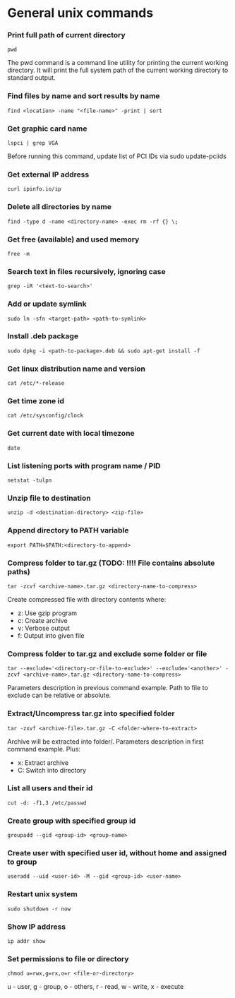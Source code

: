 # General unix commands

### Print full path of current directory

```
pwd
```

The pwd command is a command line utility for printing the current working directory. It will print the full system path of the current working directory to standard output.

### Find files by name and sort results by name

```
find <location> -name "<file-name>" -print | sort
```

### Get graphic card name

```
lspci | grep VGA
```

Before running this command, update list of PCI IDs via sudo update-pciids

### Get external IP address

```
curl ipinfo.io/ip
```

### Delete all directories by name

```
find -type d -name <directory-name> -exec rm -rf {} \;
```

### Get free (available) and used memory

```
free -m
```

### Search text in files recursively, ignoring case

```
grep -iR '<text-to-search>'
```

### Add or update symlink

```
sudo ln -sfn <target-path> <path-to-symlink>
```

### Install .deb package

```
sudo dpkg -i <path-to-package>.deb && sudo apt-get install -f
```

### Get linux distribution name and version

```
cat /etc/*-release
```

### Get time zone id

```
cat /etc/sysconfig/clock
```

### Get current date with local timezone

```
date
```
### List listening ports with program name / PID

```
netstat -tulpn
```


### Unzip file to destination

```
unzip -d <destination-directory> <zip-file>
```

### Append directory to PATH variable

```
export PATH=$PATH:<directory-to-append>
```

### Compress folder to tar.gz (TODO: !!!! File contains absolute paths)

```
tar -zcvf <archive-name>.tar.gz <directory-name-to-compress>
```

Create compressed file with directory contents where:
- z: Use gzip program
- c: Create archive
- v: Verbose output
- f: Output into given file

### Compress folder to tar.gz and exclude some folder or file

```
tar --exclude='<directory-or-file-to-exclude>' --exclude='<another>' -zcvf <archive-name>.tar.gz <directory-name-to-compress>
```

Parameters description in previous command example. Path to file to exclude can be relative or absolute.

### Extract/Uncompress tar.gz into specified folder

```
tar -zxvf <archive-file>.tar.gz -C <folder-where-to-extract>
```

Archive will be extracted into folder/<archive-file>. Parameters description in first command example. Plus:
- x: Extract archive
- C: Switch into directory

### List all users and their id

```
cut -d: -f1,3 /etc/passwd
```

### Create group with specified group id

```
groupadd --gid <group-id> <group-name>
```

### Create user with specified user id, without home and assigned to group

```
useradd --uid <user-id> -M --gid <group-id> <user-name>
```

### Restart unix system

```
sudo shutdown -r now
```

### Show IP address

```
ip addr show
```

### Set permissions to file or directory

```
chmod u=rwx,g=rx,o=r <file-or-directory>
```

u - user, g - group, o - others, r - read, w - write, x - execute


